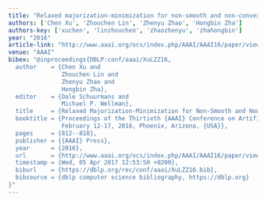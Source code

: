 ```yaml
---
title: "Relaxed majorization-minimization for non-smooth and non-convex optimization"
authors: ['Chen Xu', 'Zhouchen Lin', 'Zhenyu Zhao', 'Hongbin Zha']
authors-key: ['xuchen', 'linzhouchen', 'zhaozhenyu', 'zhahongbin']
year: "2016"
article-link: "http://www.aaai.org/ocs/index.php/AAAI/AAAI16/paper/view/12146"
venue: "AAAI"
bibex: "@inproceedings{DBLP:conf/aaai/XuLZZ16,
  author    = {Chen Xu and
               Zhouchen Lin and
               Zhenyu Zhao and
               Hongbin Zha},
  editor    = {Dale Schuurmans and
               Michael P. Wellman},
  title     = {Relaxed Majorization-Minimization for Non-Smooth and Non-Convex Optimization},
  booktitle = {Proceedings of the Thirtieth {AAAI} Conference on Artificial Intelligence,
               February 12-17, 2016, Phoenix, Arizona, {USA}},
  pages     = {812--818},
  publisher = {{AAAI} Press},
  year      = {2016},
  url       = {http://www.aaai.org/ocs/index.php/AAAI/AAAI16/paper/view/12146},
  timestamp = {Wed, 05 Apr 2017 12:53:50 +0200},
  biburl    = {https://dblp.org/rec/conf/aaai/XuLZZ16.bib},
  bibsource = {dblp computer science bibliography, https://dblp.org}
}"
---
```

